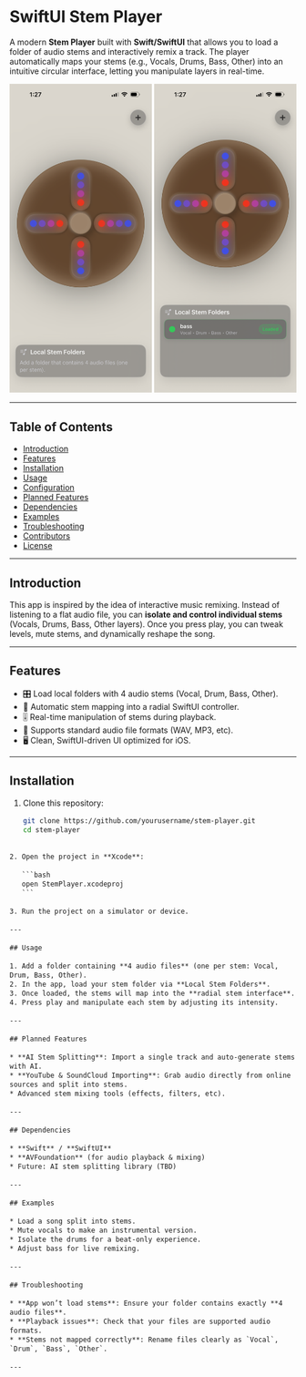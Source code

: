 # SwiftUI Stem Player

A modern **Stem Player** built with **Swift/SwiftUI** that allows you to load a folder of audio stems and interactively remix a track. The player automatically maps your stems (e.g., Vocals, Drums, Bass, Other) into an intuitive circular interface, letting you manipulate layers in real-time.

<p align="center">
  <img src="./images/IMG_8629.PNG" alt="Screenshot 1" width="250"/>
  <img src="./images/IMG_8630.PNG" alt="Screenshot 2" width="250"/>
</p>

---

## Table of Contents
- [Introduction](#introduction)
- [Features](#features)
- [Installation](#installation)
- [Usage](#usage)
- [Configuration](#configuration)
- [Planned Features](#planned-features)
- [Dependencies](#dependencies)
- [Examples](#examples)
- [Troubleshooting](#troubleshooting)
- [Contributors](#contributors)
- [License](#license)

---

## Introduction

This app is inspired by the idea of interactive music remixing. Instead of listening to a flat audio file, you can **isolate and control individual stems** (Vocals, Drums, Bass, Other layers). Once you press play, you can tweak levels, mute stems, and dynamically reshape the song.

---

## Features

- 🎛 Load local folders with 4 audio stems (Vocal, Drum, Bass, Other).
- 🔄 Automatic stem mapping into a radial SwiftUI controller.
- 🎚 Real-time manipulation of stems during playback.
- 🎵 Supports standard audio file formats (WAV, MP3, etc).
- 🖥 Clean, SwiftUI-driven UI optimized for iOS.

---

## Installation

1. Clone this repository:
   ```bash
   git clone https://github.com/yourusername/stem-player.git
   cd stem-player
````

2. Open the project in **Xcode**:

   ```bash
   open StemPlayer.xcodeproj
   ```

3. Run the project on a simulator or device.

---

## Usage

1. Add a folder containing **4 audio files** (one per stem: Vocal, Drum, Bass, Other).
2. In the app, load your stem folder via **Local Stem Folders**.
3. Once loaded, the stems will map into the **radial stem interface**.
4. Press play and manipulate each stem by adjusting its intensity.

---

## Planned Features

* **AI Stem Splitting**: Import a single track and auto-generate stems with AI.
* **YouTube & SoundCloud Importing**: Grab audio directly from online sources and split into stems.
* Advanced stem mixing tools (effects, filters, etc).

---

## Dependencies

* **Swift** / **SwiftUI**
* **AVFoundation** (for audio playback & mixing)
* Future: AI stem splitting library (TBD)

---

## Examples

* Load a song split into stems.
* Mute vocals to make an instrumental version.
* Isolate the drums for a beat-only experience.
* Adjust bass for live remixing.

---

## Troubleshooting

* **App won’t load stems**: Ensure your folder contains exactly **4 audio files**.
* **Playback issues**: Check that your files are supported audio formats.
* **Stems not mapped correctly**: Rename files clearly as `Vocal`, `Drum`, `Bass`, `Other`.

---
